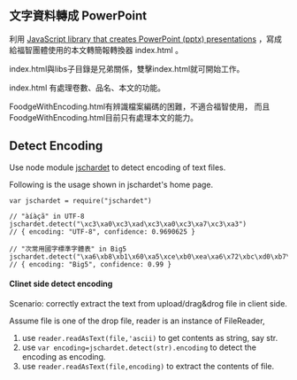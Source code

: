 ## 文字資料轉成 PowerPoint

利用 [JavaScript library that creates PowerPoint (pptx) presentations](https://github.com/gitbrent/PptxGenJS) ，寫成給福智團體使用的本文轉簡報轉換器
index.html 。

index.html與libs子目錄是兄弟關係，雙擊index.html就可開始工作。

index.html 有處理卷數、品名、本文的功能。

FoodgeWithEncoding.html有辨識檔案編碼的困難，不適合福智使用，
而且FoodgeWithEncoding.html目前只有處理本文的能力。

## Detect Encoding
Use node module [jschardet](https://www.npmjs.com/package/jschardet) to detect encoding of text files.

Following is the usage shown in jschardet's home page.
```
var jschardet = require("jschardet")

// "àíàçã" in UTF-8
jschardet.detect("\xc3\xa0\xc3\xad\xc3\xa0\xc3\xa7\xc3\xa3")
// { encoding: "UTF-8", confidence: 0.9690625 }

// "次常用國字標準字體表" in Big5
jschardet.detect("\xa6\xb8\xb1\x60\xa5\xce\xb0\xea\xa6\x72\xbc\xd0\xb7\xc7\xa6\x72\xc5\xe9\xaa\xed")
// { encoding: "Big5", confidence: 0.99 }
```
#### Clinet side detect encoding
Scenario: correctly extract the text from upload/drag&drog file in client side.

Assume file is one of the drop file, reader is an instance of FileReader,
1. use `reader.readAsText(file,'ascii)` to get contents as string, say str.
2. use `var encoding=jschardet.detect(str).encoding` to detect the encoding as encoding.
3. use `reader.readAsText(file,encoding)` to extract the contents of file.